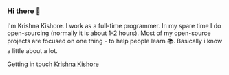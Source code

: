 ### Hi there 👋

I'm Krishna Kishore. I work as a full-time programmer. In my spare time I do open-sourcing (normally it is about 1-2 hours). Most of my open-source projects are focused on one thing - to help people learn 📚. Basically i know a little about a lot.

Getting in touch
[Krishna Kishore](https://webruster.tk)
<!--
**blueshirtdeveloper/blueshirtdeveloper** is a ✨ _special_ ✨ repository because its `README.md` (this file) appears on your GitHub profile.

Here are some ideas to get you started:

- 🔭 I’m currently working on ...
- 🌱 I’m currently learning ...
- 👯 I’m looking to collaborate on ...
- 🤔 I’m looking for help with ...
- 💬 Ask me about ...
- 📫 How to reach me: ...
- 😄 Pronouns: ...
- ⚡ Fun fact: ...
-->
